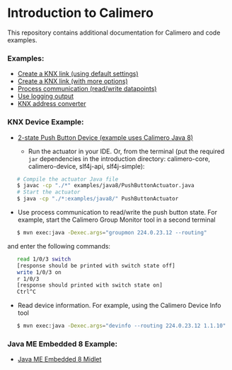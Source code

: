 Introduction to Calimero
========================

This repository contains additional documentation for Calimero and code examples.

### Examples:

* [Create a KNX link (using default settings)](examples/CreateKnxLink.java)
* [Create a KNX link (with more options)](examples/CreateKnxLink2.java)
* [Process communication (read/write datapoints)](examples/ProcessCommunication.java)
* [Use logging output](examples/Logging.java)
* [KNX address converter](examples/KnxAddressConverter.java)

### KNX Device Example:

* [2-state Push Button Device (example uses Calimero Java 8)](examples/java8/PushButtonActuator.java)

  - Run the actuator in your IDE. Or, from the terminal (put the required `jar` dependencies in the introduction directory: calimero-core, calimero-device, slf4j-api, slf4j-simple):

 ~~~ sh
	# Compile the actuator Java file
	$ javac -cp "./*" examples/java8/PushButtonActuator.java 
	# Start the actuator
	$ java -cp "./*:examples/java8/" PushButtonActuator
 ~~~
 
  - Use process communication to read/write the push button state. For example, start the Calimero Group Monitor tool in a second terminal

 ~~~ sh
	$ mvn exec:java -Dexec.args="groupmon 224.0.23.12 --routing"
 ~~~
 and enter the following commands:
 
 ~~~ sh	
	read 1/0/3 switch
	[response should be printed with switch state off]
	write 1/0/3 on
	r 1/0/3
	[response should printed with switch state on]
	Ctrl^C
 ~~~

  - Read device information. For example, using the Calimero Device Info tool
 
 ~~~ sh 
	$ mvn exec:java -Dexec.args="devinfo --routing 224.0.23.12 1.1.10"
 ~~~

### Java ME Embedded 8 Example:

* [Java ME Embedded 8 Midlet](examples/midlet/)
